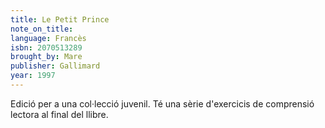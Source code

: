 ```yaml
---
title: Le Petit Prince
note_on_title:
language: Francès
isbn: 2070513289
brought_by: Mare
publisher: Gallimard
year: 1997
---
```


Edició per a una col·lecció juvenil. Té una sèrie d'exercicis de comprensió lectora al final del llibre.
